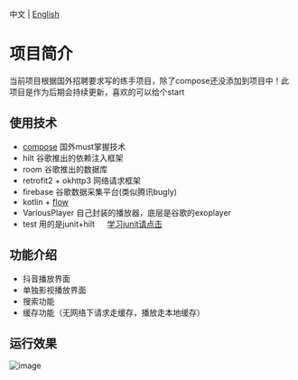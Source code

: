 中文 | [English](README.md)
# 项目简介
当前项目根据国外招聘要求写的练手项目，除了compose还没添加到项目中！此项目是作为后期会持续更新，喜欢的可以给个start

## 使用技术
- [compose](https://developer.android.google.cn/develop/ui/compose/documentation?hl=zh-cn) 国外must掌握技术
- hilt  谷歌推出的依赖注入框架
- room  谷歌推出的数据库
- retrofit2 + okhttp3   网络请求框架
- firebase 谷歌数据采集平台(类似腾讯bugly)
- kotlin + [flow](https://developer.android.google.cn/kotlin/flow?hl=en)
- VariousPlayer  自己封装的播放器，底层是谷歌的exoplayer
- test  用的是junit+hilt   &emsp; [学习junit请点击](https://github.com/frankie9527/AndroidDocumentProject/tree/main/AndroidTestPractice)

## 功能介绍
- 抖音播放界面
- 单独影视播放界面
- 搜索功能
- 缓存功能（无网络下请求走缓存，播放走本地缓存）

## 运行效果
![image](https://raw.githubusercontent.com/Frankie9527/ArchitecturePractice/mvvm/img/sixthspace.gif)